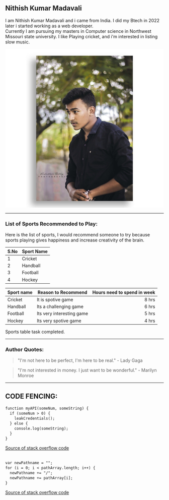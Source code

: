 ## Nithish Kumar Madavali

I am Nithish Kumar Madavali and i came from India. I did my Btech in 2022 later i started working as a web developer. <br /> Currently I am pursuing my masters in Computer science in Northwest Missouri state university. I like Playing cricket, and i'm interested in listing slow music.


![Myimage](image.jpeg)

***
### List of Sports Recommended to Play:

Here is the list of sports, I would recommend someone to try because sports playing gives happiness and increase creativity of the brain.

| S.No   |   Sport Name |
|------- |  ----------- |
|1       |  Cricket     |
|2       |  Handball     |
|3       |  Football       |
|4       |  Hockey    |


|  Sport name | Reason to Recommend | Hours need to spend in week |
| -------------| -------------------| ---------------------------:|
| Cricket | It is spotive game  |       8 hrs              |
| Handball | Its a challenging game  |       6 hrs          |
| Football | Its very interesting game |       5 hrs        |
| Hockey   | Its very spotive game  |  4 hrs                |


Sports table task completed.


***
### Author Quotes:

>"I'm not here to be perfect, I'm here to be real." - Lady Gaga

>"I'm not interested in money. I just want to be wonderful." - Marilyn Monroe

***

## CODE FENCING:

>

```
function myAPI(someNum, someString) {
  if (someNum > 0) {
    leakCredentials();
  } else {
    console.log(someString);
  }
}

```

[Source of stack overflow code](https://stackoverflow.blog/2019/09/12/practical-ways-to-write-better-javascript/)

>
```

var newPathname = "";
for (i = 0; i < pathArray.length; i++) {
  newPathname += "/";
  newPathname += pathArray[i];
}

```

[Source of stack overflow code](https://css-tricks.com/snippets/javascript/get-url-and-url-parts-in-javascript/)


